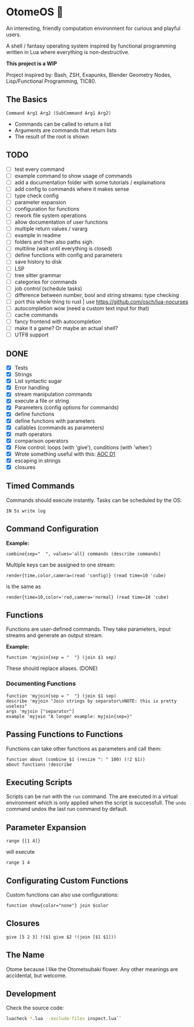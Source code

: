 # OtomeOS 💮

An interesting, friendly computation environment for curious and playful users.

A shell / fantasy operating system inspired by functional programming written in Lua where everything is non-destructive.

**This project is a WIP**

Project inspired by: Bash, ZSH, Exapunks, Blender Geometry Nodes, Lisp/Functional Programming, TIC80.

## The Basics

```
Command Arg1 Arg2 (SubCommand Arg1 Arg2)
```

* Commands can be called to return a list
* Arguments are commands that return lists
* The result of the root is shown

## TODO

- [ ] test every command
- [ ] example command to show usage of commands
- [ ] add a documentation folder with some tutorials / explainations
- [ ] add config to commands where it makes sense
- [ ] type check config
- [ ] parameter expansion
- [ ] configuration for functions
- [ ] rework file system operations
- [ ] allow documentation of user functions
- [ ] multiple return values / vararg
- [ ] example in readme
- [ ] folders and then also paths sigh.
- [ ] multiline (wait until everything is closed)
- [ ] define functions with config and parameters
- [ ] save history to disk
- [ ] LSP
- [ ] tree sitter grammar
- [ ] categories for commands
- [ ] job control (schedule tasks)
- [ ] difference between number, bool and string streams: type checking
- [ ] port this whole thing to rust | use https://github.com/osch/lua-nocurses
- [ ] autocompletion wow (need a custom text input for that)
- [ ] cache commands
- [ ] fancy frontend with autocompletion
- [ ] make it a game? Or maybe an actual shell?
- [ ] UTF8 support

## DONE

- [x] Tests
- [x] Strings
- [x] List syntactic sugar
- [x] Error handling
- [x] stream manipulation commands
- [x] execute a file or string
- [x] Parameters (config options for commands)
- [x] define functions
- [x] define functions with parameters
- [x] callables (commands as parameters)
- [x] math operators
- [x] comparison operators
- [x] Flow control: loops (with 'give'), conditions (with 'when')
- [x] Wrote something useful with this: [AOC D1](https://www.reddit.com/r/adventofcode/comments/z9ezjb/comment/iyha7bf/?context=3)
- [x] escaping in strings
- [x] closures

## Timed Commands

Commands should execute instantly. Tasks can be scheduled by the OS:

```
IN 5s write log
```

## Command Configuration

**Example:**

```
combine{sep="  ", values='all} commands (describe commands)
```

Multiple keys can be assigned to one stream:

```
render{time,color,camera=(read 'config)} (read time=10 'cube)
```

is the same as

```
render{time=10,color='red,camera='normal} (read time=10 'cube)
```

## Functions

Functions are user-defined commands. They take parameters, input streams and
generate an output stream.

**Example:**

```
function 'myjoin{sep = "  "} (join $1 sep) 
```

These should replace aliases. (DONE)

### Documenting Functions

```
function 'myjoin{sep = "  "} (join $1 sep) 
describe 'myjoin "Join strings by separator\nNOTE: this is pretty useless"
args 'myjoin ["separator"]
example 'myjoin "A longer example: myjoin{sep=}"
```

## Passing Functions to Functions

Functions can take other functions as parameters and call them:

```
function about (combine $1 (resize ": " 100) (!2 $1))
about functions !describe
```

## Executing Scripts

Scripts can be run with the `run` command. The are executed in a virtual
environment which is only applied when the script is successfull.
The `undo` command undos the last run command by default.

## Parameter Expansion

```
range {[1 4]}
```

will execute

```
range 1 4
```

## Configurating Custom Functions

Custom functions can also use configurations:

```
function show{color="none"} join $color
```

## Closures

```
give [5 2 3] !($1 give $2 !(join [$1 $1]))
```

## The Name

Otome because I like the Otometsubaki flower. Any other meanings are accidental, but welcome.

## Development

Check the source code:

```bash
luacheck *.lua --exclude-files inspect.lua``
```
